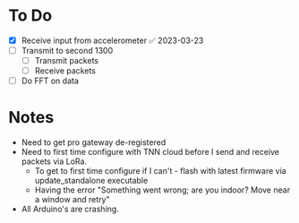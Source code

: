 # To Do 
- [x] Receive input from accelerometer ✅ 2023-03-23
- [ ] Transmit to second 1300
	- [ ] Transmit packets
	- [ ] Receive packets
- [ ] Do FFT on data 

# Notes 
- Need to get pro gateway de-registered
- Need to first time configure with TNN cloud before I send and receive packets via LoRa. 
	- To get to first time configure if I can't - flash with latest firmware via update_standalone executable
	- Having the error "Something went wrong; are you indoor? Move near a window and retry"
- All Arduino's are crashing. 
